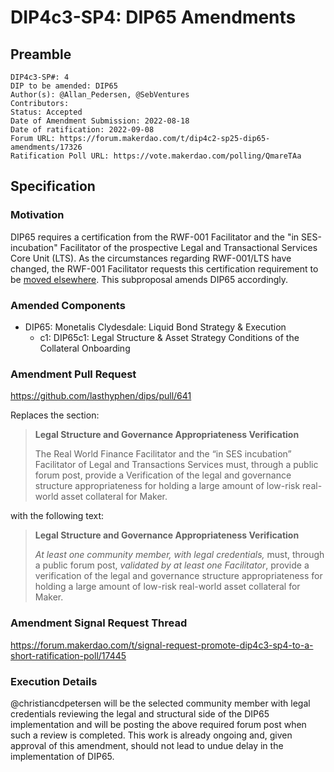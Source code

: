 # DIP4c3-SP4: DIP65 Amendments

## Preamble

```
DIP4c3-SP#: 4
DIP to be amended: DIP65
Author(s): @Allan_Pedersen, @SebVentures
Contributors:
Status: Accepted
Date of Amendment Submission: 2022-08-18
Date of ratification: 2022-09-08
Forum URL: https://forum.makerdao.com/t/dip4c2-sp25-dip65-amendments/17326
Ratification Poll URL: https://vote.makerdao.com/polling/QmareTAa
```

## Specification

### Motivation

DIP65 requires a certification from the RWF-001 Facilitator and the "in SES-incubation" Facilitator of the prospective Legal and Transactional Services Core Unit (LTS). As the circumstances regarding RWF-001/LTS have changed, the RWF-001 Facilitator requests this certification requirement to be [moved elsewhere](https://forum.makerdao.com/t/dip65-monetalis-clydesdale-liquid-bond-strategy-execution/13148/112). This subproposal amends DIP65 accordingly.

### Amended Components

- DIP65: Monetalis Clydesdale: Liquid Bond Strategy & Execution
    - c1: DIP65c1: Legal Structure & Asset Strategy Conditions of the Collateral Onboarding

### Amendment Pull Request

<https://github.com/lasthyphen/dips/pull/641>

Replaces the section:

> **Legal Structure and Governance Appropriateness Verification**
> 
> The Real World Finance Facilitator and the “in SES incubation” Facilitator of Legal and Transactions Services must, through a public forum post, provide a Verification of the legal and governance structure appropriateness for holding a large amount of low-risk real-world asset collateral for Maker.

with the following text:

> **Legal Structure and Governance Appropriateness Verification**
> 
> *At least one community member, with legal credentials,* must, through a public forum post, *validated by at least one Facilitator*, provide a verification of the legal and governance structure appropriateness for holding a large amount of low-risk real-world asset collateral for Maker.

### Amendment Signal Request Thread

<https://forum.makerdao.com/t/signal-request-promote-dip4c3-sp4-to-a-short-ratification-poll/17445>

### Execution Details

@christiancdpetersen will be the selected community member with legal credentials reviewing the legal and structural side of the DIP65 implementation and will be posting the above required forum post when such a review is completed. This work is already ongoing and, given approval of this amendment, should not lead to undue delay in the implementation of DIP65. 